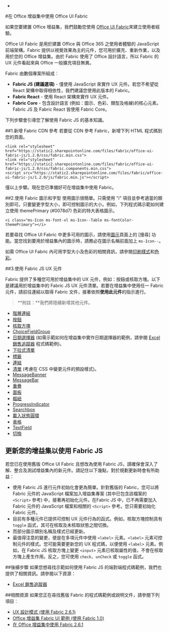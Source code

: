 -
#<a name="use-office-ui-fabric-in-office-add-ins"></a>在 Office 增益集中使用 Office UI Fabric

如果您要建置 Office 增益集，我們鼓勵您使用 [Office UI Fabric](https://dev.office.com/fabric)來建立使用者經驗。 

Office UI Fabric 是用於建置 Office 與 Office 365 之使用者體驗的 JavaScript 前端架構。Fabric 提供以視覺效果為主的元件，您可用於擴充、重新作業，以及用於您的 Office 增益集。由於 Fabric 使用了 Office 設計語言，所以 Fabric 的 UX 元件看起來與 Office 一般擴充項目無異。

Fabric 由數個專案所組成︰

- **Fabric JS (建議選項)** - 僅使用 JavaScript 來實作 UX 元件。若您不希望從 React 架構中取得相依性，我們建議您使用此版本的 Fabric。  
- **Fabric React** - 使用 React 架構來實作 UX 元件。
- **Fabric Core** - 包含設計語言 (例如：圖示、色彩、類型及格線)的核心元素。Fabric JS 及 Fabric React 皆使用 Fabric Core。 

下列步驟會引導您了解使用 Fabric JS 的基本知識。  

##<a name="1-add-the-fabric-cdn-references"></a>1.新增 Fabric CDN 參考
若要從 CDN 參考 Fabric，新增下列 HTML 程式碼到您的頁面。

    <link rel="stylesheet" href="https://static2.sharepointonline.com/files/fabric/office-ui-fabric-js/1.2.0/css/fabric.min.css">
    <link rel="stylesheet" href="https://static2.sharepointonline.com/files/fabric/office-ui-fabric-js/1.2.0/css/fabric.components.min.css">
    <script src="https://static2.sharepointonline.com/files/fabric/office-ui-fabric-js/1.2.0/js/fabric.min.js"></script>

僅以上步驟。現在您已準備好可在增益集中使用 Fabric。 

##<a name="2-use-fabric-icons-and-fonts"></a>2.使用 Fabric 圖示和字型
使用圖示很簡單。只需使用 "i" 項目並參考適當的類別即可。只要變更字型大小，即可控制圖示的大小。例如，下列程式碼示範如何建立使用 themePrimary (#0078d7) 色彩的特大表格圖示。 
   
    <i class="ms-Icon ms-font-xl ms-Icon--Table ms-fontColor-themePrimary"></i>

若要尋找 Office UI Fabric 中更多可用的圖示，請使用[圖示](https://dev.office.com/fabric#/styles/icons)頁面上的 [搜尋] 功能。當您找到要用於增益集內的圖示時，請務必在圖示名稱前面加上 `ms-Icon--`。 

如需 Office UI Fabric 內可用字型大小及色彩的相關資訊，請參閱[印刷樣式](https://dev.office.com/fabric#/styles/typography)和[色彩](https://dev.office.com/fabric#/styles/colors)。

##<a name="3-use-fabric-js-ux-components"></a>3.使用 Fabric JS UX 元件

Fabric 提供了多種您可用於增益集中的 UX 元件，例如：按鈕或核取方塊。以下是建議用於增益集中的 Fabric JS UX 元件清單。若要在增益集中使用任一 Fabric 元件，請前往連結以取得 Fabric 文件，接著依照**使用此元件**的指示進行。

> **附註：**我們將陸續新增其他元件。 

- [階層連結](https://github.com/OfficeDev/office-ui-fabric-js/blob/master/ghdocs/components/Breadcrumb.md)
- [按鈕](https://github.com/OfficeDev/office-ui-fabric-js/blob/master/ghdocs/components/Button.md)
- [核取方塊](https://github.com/OfficeDev/office-ui-fabric-js/blob/master/ghdocs/components/CheckBox.md)
- [ChoiceFieldGroup](https://github.com/OfficeDev/office-ui-fabric-js/blob/master/ghdocs/components/ChoiceFieldGroup.md)
- [日期選擇器](https://github.com/OfficeDev/office-ui-fabric-js/blob/master/ghdocs/components/DatePicker.md) (如需示範如何在增益集中實作日期選擇器的範例，請參閱 [Excel 銷售追蹤器](https://github.com/OfficeDev/Excel-Add-in-JavaScript-SalesTracker) 程式碼範例)。
- [下拉式清單](https://github.com/OfficeDev/office-ui-fabric-js/blob/master/ghdocs/components/Dropdown.md)
- [標籤](https://github.com/OfficeDev/office-ui-fabric-js/blob/master/ghdocs/components/Label.md)
- [連結](https://github.com/OfficeDev/office-ui-fabric-js/blob/master/ghdocs/components/Link.md)
- [清單](https://github.com/OfficeDev/office-ui-fabric-js/blob/master/ghdocs/components/List.md) (考慮在 CSS 中變更元件的預設樣式)。
- [MessageBanner](https://github.com/OfficeDev/office-ui-fabric-js/blob/master/ghdocs/components/MessageBanner.md)
- [MessageBar](https://github.com/OfficeDev/office-ui-fabric-js/blob/master/ghdocs/components/MessageBar.md)
- [重疊](https://github.com/OfficeDev/office-ui-fabric-js/blob/master/ghdocs/components/Overlay.md)
- [面板](https://github.com/OfficeDev/office-ui-fabric-js/blob/master/ghdocs/components/Panel.md)
- [樞紐](https://github.com/OfficeDev/office-ui-fabric-js/blob/master/ghdocs/components/Pivot.md)
- [ProgressIndicator](https://github.com/OfficeDev/office-ui-fabric-js/blob/master/ghdocs/components/ProgressIndicator.md)
- [Searchbox](https://github.com/OfficeDev/office-ui-fabric-js/blob/master/ghdocs/components/SearchBox.md)
- [載入狀態圓環](https://github.com/OfficeDev/office-ui-fabric-js/blob/master/ghdocs/components/Spinner.md)
- [表格](https://github.com/OfficeDev/office-ui-fabric-js/blob/master/ghdocs/components/Table.md)
- [TextField](https://github.com/OfficeDev/office-ui-fabric-js/blob/master/ghdocs/components/TextField.md)
- [切換](https://github.com/OfficeDev/office-ui-fabric-js/blob/master/ghdocs/components/Toggle.md)
   
## <a name="updating-your-add-in-to-use-fabric-js"></a>更新您的增益集以使用 Fabric JS
若您已在使用舊版 Office UI Fabric 且想改為使用 Fabric JS，請確保會深入了解、整合及測試增益集內的新元件。請記住以下幾點，對於規劃更新時會有所助益：

- 使用 Fabric JS 進行元件初始化會更為簡單。針對舊版的 Fabric，您可以將 Fabric 元件的 JavaScript 檔案加入增益集專案 (其中已包含該檔案的 `<Script>` 參考) 中，接著再初始化元件。在Fabric JS 中，已不再需要加入 Fabric 元件的 JavaScript 檔案和相關的 `<Script>` 參考。您只需要初始化 Fabric 元件。   
- 目前有多種元件已提供可控制 UX 元件行為的函式。例如，核取方塊控制具有 `toggle` 函式，其可在核取及未核取狀態之間切換。 
- 而部分圖示類別名稱及樣式已經更新。
- 最值得注意的變更，便是在多項元件中使用 `<label>` 元素。`<label>` 元素可控制元件的樣式。您可能需要更新您的 UX 程式碼，以便使用 `<label>` 元素。例如，在 Fabric JS 核取方塊上變更 `<input>` 元素已核取屬性的值，不會在核取方塊上產生作用。反之，您可使用 `check`、`unCheck` 或 `toggle` 函式。   

##<a name="next-steps"></a>後續步驟
如果您想尋找示範如何使用 Fabric JS 的端對端程式碼範例，我們也提供了相關資訊。請參閱以下資源：

- [Excel 銷售追蹤器](https://github.com/OfficeDev/Excel-Add-in-JavaScript-SalesTracker) 

##<a name="related-resources"></a>相關資源
如果您正在尋找舊版 Fabric 的程式碼範例或說明文件，請參閱下列項目︰

- [UX 設計模式 (使用 Fabric 2.6.1)](https://github.com/OfficeDev/Office-Add-in-UX-Design-Patterns-Code) 
- [Office 增益集 Fabric UI 範例 (使用 Fabric 1.0)](https://github.com/OfficeDev/Office-Add-in-Fabric-UI-Sample) 
- [在 Office 增益集中使用 Fabric 2.6.1](https://dev.office.com/docs/add-ins/design/ui-elements/using-office-ui-fabric)
 

